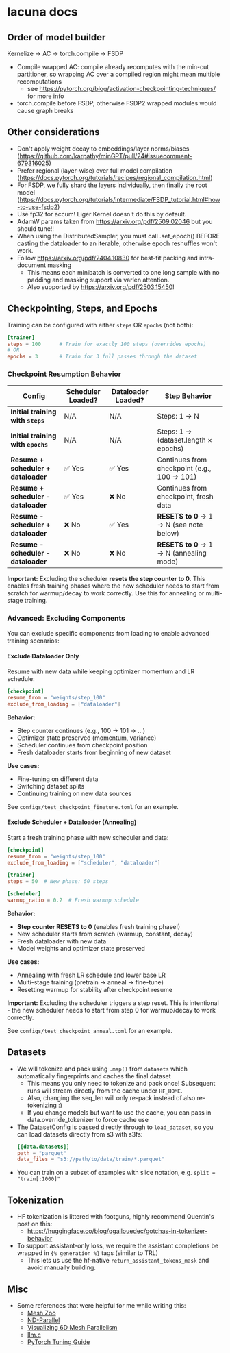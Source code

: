 # lacuna docs

## Order of model builder
Kernelize -> AC -> torch.compile -> FSDP
- Compile wrapped AC: compile already recomputes with the min-cut partitioner, so wrapping AC over a compiled region might mean multiple recomputations
    - see https://pytorch.org/blog/activation-checkpointing-techniques/ for more info
- torch.compile before FSDP, otherwise FSDP2 wrapped modules would cause graph breaks

## Other considerations
- Don't apply weight decay to embeddings/layer norms/biases (https://github.com/karpathy/minGPT/pull/24#issuecomment-679316025)
- Prefer regional (layer-wise) over full model compilation (https://docs.pytorch.org/tutorials/recipes/regional_compilation.html)
- For FSDP, we fully shard the layers individually, then finally the root model (https://docs.pytorch.org/tutorials/intermediate/FSDP_tutorial.html#how-to-use-fsdp2)
- Use fp32 for accum! Liger Kernel doesn't do this by default.
- AdamW params taken from https://arxiv.org/pdf/2509.02046 but you should tune!!
- When using the DistributedSampler, you must call .set_epoch() BEFORE casting the dataloader to an iterable, otherwise epoch reshuffles won't work.
- Follow https://arxiv.org/pdf/2404.10830 for best-fit packing and intra-document masking
    - This means each minibatch is converted to one long sample with no padding and masking support via varlen attention.
    - Also supported by https://arxiv.org/pdf/2503.15450!

## Checkpointing, Steps, and Epochs

Training can be configured with either `steps` OR `epochs` (not both):
```toml
[trainer]
steps = 100      # Train for exactly 100 steps (overrides epochs)
# OR
epochs = 3       # Train for 3 full passes through the dataset
```

### Checkpoint Resumption Behavior

| Config | Scheduler Loaded? | Dataloader Loaded? | Step Behavior |
|--------|------------------|-------------------|---------------|
| **Initial training with `steps`** | N/A | N/A | Steps: 1 → N |
| **Initial training with `epochs`** | N/A | N/A | Steps: 1 → (dataset.length × epochs) |
| **Resume + scheduler + dataloader** | ✅ Yes | ✅ Yes | Continues from checkpoint (e.g., 100 → 101) |
| **Resume + scheduler - dataloader** | ✅ Yes | ❌ No | Continues from checkpoint, fresh data |
| **Resume - scheduler + dataloader** | ❌ No | ✅ Yes | **RESETS to 0** → 1 → N (see note below) |
| **Resume - scheduler - dataloader** | ❌ No | ❌ No | **RESETS to 0** → 1 → N (annealing mode) |

**Important:** Excluding the scheduler **resets the step counter to 0**. This enables fresh training phases where the new scheduler needs to start from scratch for warmup/decay to work correctly. Use this for annealing or multi-stage training.

### Advanced: Excluding Components

You can exclude specific components from loading to enable advanced training scenarios:

#### Exclude Dataloader Only
Resume with new data while keeping optimizer momentum and LR schedule:
```toml
[checkpoint]
resume_from = "weights/step_100"
exclude_from_loading = ["dataloader"]
```

**Behavior:**
- Step counter continues (e.g., 100 → 101 → ...)
- Optimizer state preserved (momentum, variance)
- Scheduler continues from checkpoint position
- Fresh dataloader starts from beginning of new dataset

**Use cases:**
- Fine-tuning on different data
- Switching dataset splits
- Continuing training on new data sources

See `configs/test_checkpoint_finetune.toml` for an example.

#### Exclude Scheduler + Dataloader (Annealing)
Start a fresh training phase with new scheduler and data:
```toml
[checkpoint]
resume_from = "weights/step_100"
exclude_from_loading = ["scheduler", "dataloader"]

[trainer]
steps = 50  # New phase: 50 steps

[scheduler]
warmup_ratio = 0.2  # Fresh warmup schedule
```

**Behavior:**
- **Step counter RESETS to 0** (enables fresh training phase!)
- New scheduler starts from scratch (warmup, constant, decay)
- Fresh dataloader with new data
- Model weights and optimizer state preserved

**Use cases:**
- Annealing with fresh LR schedule and lower base LR
- Multi-stage training (pretrain → anneal → fine-tune)
- Resetting warmup for stability after checkpoint resume

**Important:** Excluding the scheduler triggers a step reset. This is intentional - the new scheduler needs to start from step 0 for warmup/decay to work correctly.

See `configs/test_checkpoint_anneal.toml` for an example.

## Datasets
- We will tokenize and pack using `.map()` from `datasets` which automatically fingerprints and caches the final dataset
    - This means you only need to tokenize and pack once! Subsequent runs will stream directly from the cache under `HF_HOME`.
    - Also, changing the seq_len will only re-pack instead of also re-tokenizing :)
    - If you change models but want to use the cache, you can pass in data.override_tokenizer to force cache use
- The DatasetConfig is passed directly through to `load_dataset`, so you can load datasets directly from s3 with s3fs:
    ```toml
    [[data.datasets]]
    path = "parquet"
    data_files = "s3://path/to/data/train/*.parquet"
    ```
- You can train on a subset of examples with slice notation, e.g. `split = "train[:1000]"`

## Tokenization
- HF tokenization is littered with footguns, highly recommend Quentin's post on this:
    - https://huggingface.co/blog/qgallouedec/gotchas-in-tokenizer-behavior
- To support assistant-only loss, we require the assistant completions be wrapped in `{% generation %}` tags (similar to TRL)
    - This lets us use the hf-native `return_assistant_tokens_mask` and avoid manually building.

## Misc
- Some references that were helpful for me while writing this:
    - [Mesh Zoo](https://blog.ezyang.com/2025/08/the-parallelism-mesh-zoo/)
    - [ND-Parallel](https://huggingface.co/blog/accelerate-nd-parallel)
    - [Visualizing 6D Mesh Parallelism](https://main-horse.github.io/posts/visualizing-6d/)
    - [llm.c](https://github.com/karpathy/llm.c)
    - [PyTorch Tuning Guide](https://docs.pytorch.org/tutorials/recipes/recipes/tuning_guide.html)
